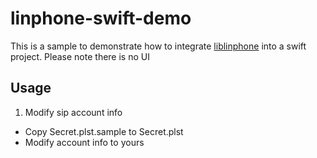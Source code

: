 # linphone-swift-demo

This is a sample to demonstrate how to integrate [liblinphone](http://www.linphone.org/technical-corner/liblinphone/overview) into a swift project. Please note there is no UI 

## Usage

1. Modify sip account info

- Copy Secret.plst.sample to Secret.plst
- Modify account info to yours


